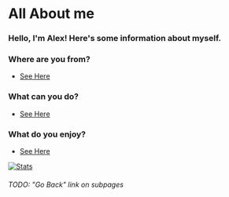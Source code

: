 # All About me

### Hello, I'm Alex! Here's some information about myself.

### Where are you from?
* [See Here](https://github.com/broken-admin/broken-admin/blob/master/where.md)

### What can you do? 
* [See Here](https://github.com/broken-admin/broken-admin/blob/master/skills.md)

### What do you enjoy?
* [See Here](https://github.com/broken-admin/broken-admin/blob/master/hobbies.md)

[![Stats](https://github-readme-stats.vercel.app/api?username=broken-admin&show_icons=true&theme=dark&count_private=false)](https://github.com/anuraghazra/github-readme-stats)

###### TODO: "Go Back" link on subpages
